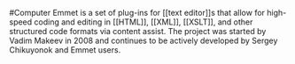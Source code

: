 #Computer 
Emmet is a set of plug-ins for [[text editor]]s that allow for high-speed coding and editing in [[HTML]], [[XML]], [[XSLT]], and other structured code formats via content assist. The project was started by Vadim Makeev in 2008 and continues to be actively developed by Sergey Chikuyonok and Emmet users.